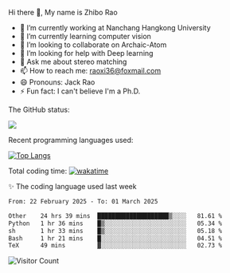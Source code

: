 Hi there 👋, My name is Zhibo Rao
- 🔭 I’m currently working at Nanchang Hangkong University
- 🌱 I’m currently learning computer vision
- 👯 I’m looking to collaborate on Archaic-Atom
- 🤔 I’m looking for help with Deep learning
- 💬 Ask me about stereo matching
- 📫 How to reach me: raoxi36@foxmail.com
- 😄 Pronouns: Jack Rao
- ⚡ Fun fact: I can't believe I'm a Ph.D.

The GitHub status:

![](https://github-readme-stats.vercel.app/api?username=ZhiboRao)

Recent programming languages used:

[![Top Langs](https://github-readme-stats.vercel.app/api/top-langs/?username=ZhiboRao&layout=compact)](https://github.com/anuraghazra/github-readme-stats)

Total coding time: [![wakatime](https://wakatime.com/badge/user/51ec5ec7-4742-4243-9eea-732ade32c0b7.svg)](https://wakatime.com/@51ec5ec7-4742-4243-9eea-732ade32c0b7)

✨ The coding language used last week 
<!--START_SECTION:waka-->

```txt
From: 22 February 2025 - To: 01 March 2025

Other    24 hrs 39 mins  ████████████████████▒░░░░   81.61 %
Python   1 hr 36 mins    █▒░░░░░░░░░░░░░░░░░░░░░░░   05.34 %
sh       1 hr 33 mins    █▒░░░░░░░░░░░░░░░░░░░░░░░   05.18 %
Bash     1 hr 21 mins    █░░░░░░░░░░░░░░░░░░░░░░░░   04.51 %
TeX      49 mins         ▓░░░░░░░░░░░░░░░░░░░░░░░░   02.73 %
```

<!--END_SECTION:waka-->

![Visitor Count](https://profile-counter.glitch.me/Raohaocheng/count.svg)

